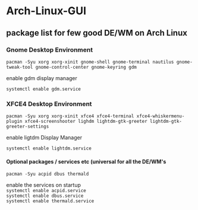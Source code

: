 # Arch-Linux-GUI
## package list for few good DE/WM on Arch Linux

### Gnome Desktop Environment <br />

```pacman -Syu xorg xorg-xinit gnome-shell gnome-terminal nautilus gnome-tweak-tool gnome-control-center gnome-keyring gdm```

enable gdm display manager <br />

```systemctl enable gdm.service```

### XFCE4 Desktop Environment <br />

```pacman -Syu xorg xorg-xinit xfce4 xfce4-terminal xfce4-whiskermenu-plugin xfce4-screenshooter lighdm lightdm-gtk-greeter lightdm-gtk-greeter-settings```

enable ligtdm Display Manager <br />

```systemctl enable lightdm.service```


#### Optional packages / services etc (universal for all the DE/WM's <br /> 

```pacman -Syu acpid dbus thermald```

enable the services on startup <br />
```systemctl enable acpid.service```<br />
```systemctl enable dbus.service```<br />
```systemctl enable thermald.service```<br />
